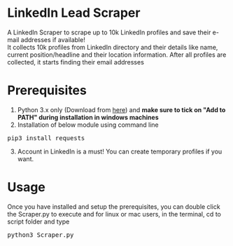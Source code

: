 # LinkedIn Lead Scraper
A LinkedIn Scraper to scrape up to 10k LinkedIn profiles and save their e-mail addresses if available!<br>
It collects 10k profiles from LinkedIn directory and their details like name, current position/headline and their location information. After all profiles are collected, it starts finding their email addresses

# Prerequisites
1. Python 3.x only (Download from <a href="https://python.org/downloads">here</a>) and <b>make sure to tick on "Add to PATH" during installation in windows machines</b>
2. Installation of below module using command line
<pre>pip3 install requests</pre>
3. Account in LinkedIn is a must! You can create temporary profiles if you want.

# Usage
Once you have installed and setup the prerequisites, you can double click the Scraper.py to execute and for linux or mac users, in the terminal, cd to script folder and type<br>
<pre>python3 Scraper.py</pre>
